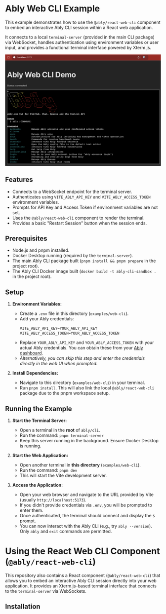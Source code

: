 # Ably Web CLI Example

This example demonstrates how to use the `@ably/react-web-cli` component to embed an interactive Ably CLI session within a React web application.

It connects to a local `terminal-server` (provided in the main CLI package) via WebSocket, handles authentication using environment variables or user input, and provides a functional terminal interface powered by Xterm.js.

![Ably Web CLI demo screenshot](public/ably-web-cli-demo-screenshot.png)

## Features

* Connects to a WebSocket endpoint for the terminal server.
* Authenticates using `VITE_ABLY_API_KEY` and `VITE_ABLY_ACCESS_TOKEN` environment variables.
* Prompts for API Key and Access Token if environment variables are not set.
* Uses the `@ably/react-web-cli` component to render the terminal.
* Provides a basic "Restart Session" button when the session ends.

## Prerequisites

* Node.js and pnpm installed.
* Docker Desktop running (required by the `terminal-server`).
* The main Ably CLI package built (`pnpm install && pnpm prepare` in the project root).
* The Ably CLI Docker image built (`docker build -t ably-cli-sandbox .` in the project root).

## Setup

1. **Environment Variables:**
   * Create a `.env` file in this directory (`examples/web-cli`).
   * Add your Ably credentials:
     ```env
     VITE_ABLY_API_KEY=YOUR_ABLY_API_KEY
     VITE_ABLY_ACCESS_TOKEN=YOUR_ABLY_ACCESS_TOKEN
     ```
   * Replace `YOUR_ABLY_API_KEY` and `YOUR_ABLY_ACCESS_TOKEN` with your actual Ably credentials. You can obtain these from your [Ably dashboard](https://ably.com/dashboard).
   * *Alternatively, you can skip this step and enter the credentials directly in the web UI when prompted.*

2. **Install Dependencies:**
   * Navigate to this directory (`examples/web-cli`) in your terminal.
   * Run `pnpm install`. This will also link the local `@ably/react-web-cli` package due to the pnpm workspace setup.

## Running the Example

1. **Start the Terminal Server:**
   * Open a terminal in the **root** of `ably/cli`.
   * Run the command: `pnpm terminal-server`
   * Keep this server running in the background. Ensure Docker Desktop is running.

2. **Start the Web Application:**
   * Open another terminal in **this directory** (`examples/web-cli`).
   * Run the command: `pnpm dev`
   * This will start the Vite development server.

3. **Access the Application:**
   * Open your web browser and navigate to the URL provided by Vite (usually `http://localhost:5173`).
   * If you didn't provide credentials via `.env`, you will be prompted to enter them.
   * Once authenticated, the terminal should connect and display the `$ ` prompt.
   * You can now interact with the Ably CLI (e.g., try `ably --version`). Only `ably` and `exit` commands are permitted.

# Using the React Web CLI Component (`@ably/react-web-cli`)

This repository also contains a React component (`@ably/react-web-cli`) that allows you to embed an interactive Ably CLI session directly into your web application. It provides an Xterm.js-based terminal interface that connects to the `terminal-server` via WebSockets.

## Installation
